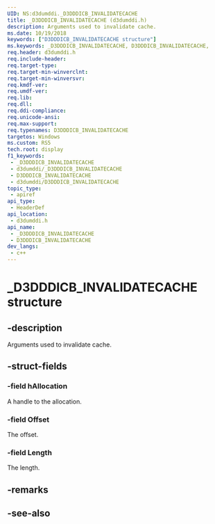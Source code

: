 ```yaml
---
UID: NS:d3dumddi._D3DDDICB_INVALIDATECACHE
title: _D3DDDICB_INVALIDATECACHE (d3dumddi.h)
description: Arguments used to invalidate cache.
ms.date: 10/19/2018
keywords: ["D3DDDICB_INVALIDATECACHE structure"]
ms.keywords: _D3DDDICB_INVALIDATECACHE, D3DDDICB_INVALIDATECACHE,
req.header: d3dumddi.h
req.include-header: 
req.target-type: 
req.target-min-winverclnt: 
req.target-min-winversvr: 
req.kmdf-ver: 
req.umdf-ver: 
req.lib: 
req.dll: 
req.ddi-compliance: 
req.unicode-ansi: 
req.max-support: 
req.typenames: D3DDDICB_INVALIDATECACHE
targetos: Windows
ms.custom: RS5
tech.root: display
f1_keywords:
 - _D3DDDICB_INVALIDATECACHE
 - d3dumddi/_D3DDDICB_INVALIDATECACHE
 - D3DDDICB_INVALIDATECACHE
 - d3dumddi/D3DDDICB_INVALIDATECACHE
topic_type:
 - apiref
api_type:
 - HeaderDef
api_location:
 - d3dumddi.h
api_name:
 - _D3DDDICB_INVALIDATECACHE
 - D3DDDICB_INVALIDATECACHE
dev_langs:
 - c++
---
```


# _D3DDDICB_INVALIDATECACHE structure


## -description

Arguments used to invalidate cache.

## -struct-fields

### -field hAllocation

A handle to the allocation.

### -field Offset

The offset.

### -field Length

 
The length.

## -remarks

## -see-also

